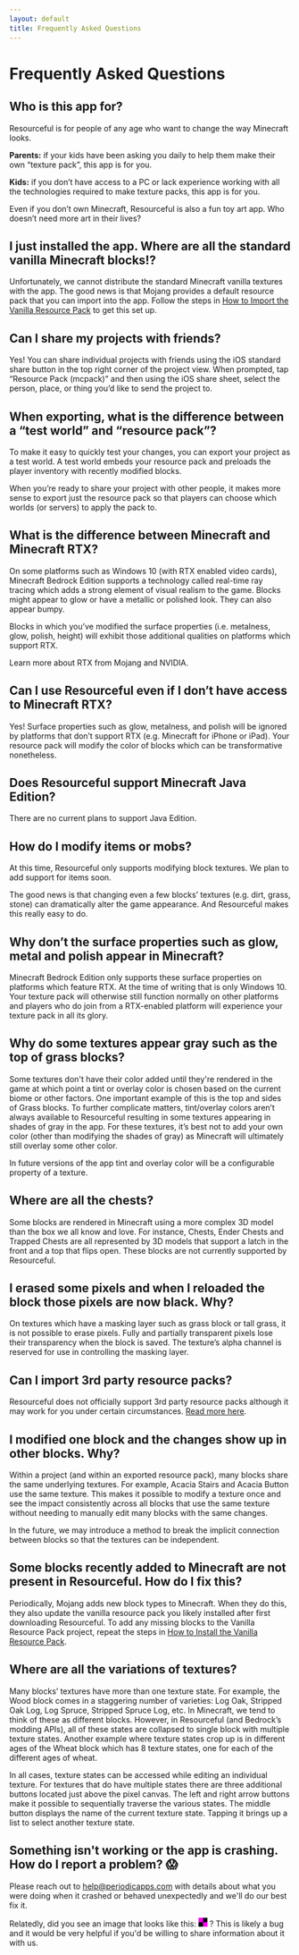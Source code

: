 ```yaml
---
layout: default
title: Frequently Asked Questions
---
```


# Frequently Asked Questions

## Who is this app for?

Resourceful is for people of any age who want to change the way Minecraft looks.

**Parents:** if your kids have been asking you daily to help them make their own “texture pack”, this app is for you.

**Kids:** if you don’t have access to a PC or lack experience working with all the technologies required to make texture packs, this app is for you.

Even if you don’t own Minecraft, Resourceful is also a fun toy art app. Who doesn’t need more art in their lives?

## I just installed the app. Where are all the standard vanilla Minecraft blocks!?

Unfortunately, we cannot distribute the standard Minecraft vanilla textures with the app. The good news is that Mojang provides a default resource pack that you can import into the app. Follow the steps in [How to Import the Vanilla Resource Pack](/how-to-load-the-vanilla-resource-pack) to get this set up.

## Can I share my projects with friends?

Yes! You can share individual projects with friends using the iOS standard share button in the top right corner of the project view. When prompted, tap “Resource Pack (mcpack)” and then using the iOS share sheet, select the person, place, or thing you’d like to send the project to.

## When exporting, what is the difference between a “test world” and “resource pack”?

To make it easy to quickly test your changes, you can export your project as a test world. A test world embeds your resource pack and preloads the player inventory with recently modified blocks.

When you’re ready to share your project with other people, it makes more sense to export just the resource pack so that players can choose which worlds (or servers) to apply the pack to.

## What is the difference between Minecraft and Minecraft RTX?

On some platforms such as Windows 10 (with RTX enabled video cards), Minecraft Bedrock Edition supports a technology called real-time ray tracing which adds a strong element of visual realism to the game. Blocks might appear to glow or have a metallic or polished look. They can also appear bumpy.

Blocks in which you’ve modified the surface properties (i.e. metalness, glow, polish, height) will exhibit those additional qualities on platforms which support RTX.

Learn more about RTX from Mojang and NVIDIA.

## Can I use Resourceful even if I don’t have access to Minecraft RTX?

Yes! Surface properties such as glow, metalness, and polish will be ignored by platforms that don’t support RTX (e.g. Minecraft for iPhone or iPad). Your resource pack will modify the color of blocks which can be transformative nonetheless.

## Does Resourceful support Minecraft Java Edition?

There are no current plans to support Java Edition.

## How do I modify items or mobs?

At this time, Resourceful only supports modifying block textures. We plan to add support for items soon.

The good news is that changing even a few blocks’ textures (e.g. dirt, grass, stone) can dramatically alter the game appearance. And Resourceful makes this really easy to do.

## Why don’t the surface properties such as glow, metal and polish appear in Minecraft?

Minecraft Bedrock Edition only supports these surface properties on platforms which feature RTX. At the time of writing that is only Windows 10. Your texture pack will otherwise still function normally on other platforms and players who do join from a RTX-enabled platform will experience your texture pack in all its glory.

## Why do some textures appear gray such as the top of grass blocks?

Some textures don't have their color added until they're rendered in the game at which point a tint or overlay color is chosen based on the current biome or other factors. One important example of this is the top and sides of Grass blocks. To further complicate matters, tint/overlay colors aren’t always available to Resourceful resulting in some textures appearing in shades of gray in the app. For these textures, it’s best not to add your own color (other than modifying the shades of gray) as Minecraft will ultimately still overlay some other color.

In future versions of the app tint and overlay color will be a configurable property of a texture.

## Where are all the chests?

Some blocks are rendered in Minecraft using a more complex 3D model than the box we all know and love. For instance, Chests, Ender Chests and Trapped Chests are all represented by 3D models that support a latch in the front and a top that flips open. These blocks are not currently supported by Resourceful.

## I erased some pixels and when I reloaded the block those pixels are now black. Why?

On textures which have a masking layer such as grass block or tall grass, it is not possible to erase pixels. Fully and partially transparent pixels lose their transparency when the block is saved. The texture’s alpha channel is reserved for use in controlling the masking layer.

## Can I import 3rd party resource packs?

Resourceful does not officially support 3rd party resource packs although it may work for you under certain circumstances. [Read more here](/importing-3rd-party-resource-packs).

## I modified one block and the changes show up in other blocks. Why?

Within a project (and within an exported resource pack), many blocks share the same underlying textures. For example, Acacia Stairs and Acacia Button use the same texture. This makes it possible to modify a texture once and see the impact consistently across all blocks that use the same texture without needing to manually edit many blocks with the same changes.

In the future, we may introduce a method to break the implicit connection between blocks so that the textures can be independent.

## Some blocks recently added to Minecraft are not present in Resourceful. How do I fix this?

Periodically, Mojang adds new block types to Minecraft. When they do this, they also update the vanilla resource pack you likely installed after first downloading Resourceful. To add any missing blocks to the Vanilla Resource Pack project, repeat the steps in [How to Install the Vanilla Resource Pack](/how-to-load-the-vanilla-resource-pack).

## Where are all the variations of textures?

Many blocks’ textures have more than one texture state. For example, the Wood block comes in a staggering number of varieties: Log Oak, Stripped Oak Log, Log Spruce, Stripped Spruce Log, etc. In Minecraft, we tend to think of these as different blocks. However, in Resourceful (and Bedrock’s modding APIs), all of these states are collapsed to single block with multiple texture states. Another example where texture states crop up is in different ages of the Wheat block which has 8 texture states, one for each of the different ages of wheat.

In all cases, texture states can be accessed while editing an individual texture. For textures that do have multiple states there are three additional buttons located just above the pixel canvas. The left and right arrow buttons make it possible to sequentially traverse the various states. The middle button displays the name of the current texture state. Tapping it brings up a list to select another texture state.

## Something isn't working or the app is crashing. How do I report a problem? 😱

Please reach out to help@periodicapps.com with details about what you were doing when it crashed or behaved unexpectedly and we'll do our best fix it.

Relatedly, did you see an image that looks like this: ![missing.png](/assets/images/missing.png) ? This is likely a bug and it would be very helpful if you'd be willing to share information about it with us.
